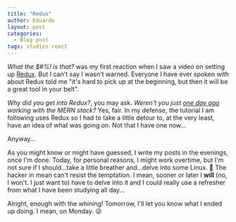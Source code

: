 ```yaml
---
title: "Redux"
author: Eduardo
layout: post
categories:
  - Blog post
tags: studies react
---
```


_What the \$#%! is that?_ was my first reaction when I saw a video on setting up [Redux](https://react-redux.js.org/). But I can't say I wasn't warned. Everyone I have ever spoken with about Redux told me "it's hard to pick up at the beginning, but then it will be a great tool in your belt".

_Why did you get into Redux?_, you may ask. _Weren't you just [one day ago]({{site.url}}/the-mern-stack) working with the MERN stack?_ Yes, fair. In my defense, the tutorial I am following uses Redux so I had to take a little detour to, at the very least, have an idea of what was going on. Not that I have one now...

Anyway...

As you might know or might have guessed, I write my posts in the evenings, once I'm done. Today, for personal reasons, I might work overtime, but I'm not sure if I should...take a little breather and...delve into some Linux. 👀 The hacker in mean can't resist the temptation. I mean, sooner or later I **will** (no, I won't. I just want to) have to delve into it and I could really use a refresher from what I have been studying all day...

Alright, enough with the whining! Tomorrow, I'll let you know what I ended up doing. I mean, on Monday. 😜
